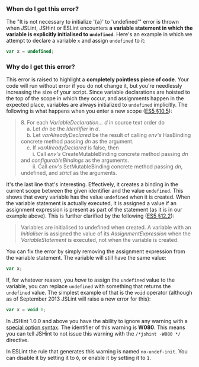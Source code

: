 <!---
{
    "titles": [
        "It is not necessary to initialize '{a}' to 'undefined'",
        "It's not necessary to initialize '{a}' to 'undefined'",
        "W080"
    ],
    "slugs": [
        "it-is-not-necessary-to-initialize-a-to-undefined",
        "its-not-necessary-to-initialize-a-to-undefined",
        "w080"
    ],
    "linters": [
        "jslint",
        "jshint",
        "eslint"
    ],
    "author": "jallardice"
}
-->

### When do I get this error?

The "It is not necessary to initialize '{a}' to 'undefined'" error is thrown
when JSLint, JSHint or ESLint encounters **a variable statement in which the
variable is explicitly initialised to `undefined`**. Here's an example in which
we attempt to declare a variable `x` and assign `undefined` to it:

<!---
{
    "linter": "jslint"
}
-->
```javascript
var x = undefined;
```

### Why do I get this error?

This error is raised to highlight a **completely pointless piece of code**. Your
code will run without error if you do not change it, but you're needlessly
increasing the size of your script. Since variable declarations are hoisted to
the top of the scope in which they occur, and assignments happen in the expected
place, variables are always initialized to `undefined` implicitly. The following
is what happens when you enter a new scope ([ES5 &sect;10.5][es5-10.5]):

> &zwnj;8. For each *VariableDeclaration... d* in source text order do<br>
> &nbsp;&nbsp;&nbsp;&nbsp;a. Let *dn* be the *Identifier* in *d*.<br>
> &nbsp;&nbsp;&nbsp;&nbsp;b. Let *varAlreadyDeclared* be the result of calling
> *env's* HasBinding concrete method passing *dn* as the argument.<br>
> &nbsp;&nbsp;&nbsp;&nbsp;c. If *varAlreadyDeclared* is false, then<br>
> &nbsp;&nbsp;&nbsp;&nbsp;&nbsp;&nbsp;&nbsp;&nbsp;i. Call *env's*
> CreateMutableBinding concrete method passing *dn* and *configurableBindings*
> as the arguments.<br>
> &nbsp;&nbsp;&nbsp;&nbsp;&nbsp;&nbsp;&nbsp;&nbsp;ii. Call *env's*
> SetMutableBinding concrete method passing *dn*, undefined, and *strict* as the
> arguments.

It's the last line that's interesting. Effectively, it creates a binding in the
current scope between the given identifier and the value `undefined`. This shows
that every variable has the value `undefined` when it is created. When the
variable statement is actually executed, it is assigned a value if an assignment
expression is present as part of the statement (as it is in our example above).
This is further clarified by the following ([ES5 §12.2][es5-12.2]):

> Variables are initialised to undefined when created. A variable with an
> *Initialiser* is assigned the value of its *AssignmentExpression* when the
> *VariableStatement* is executed, not when the variable is created.

You can fix the error by simply removing the assignment expression from the
variable statement. The variable will still have the same value:

<!---
{
    "linter": "jslint"
}
-->
```javascript
var x;
```

If, for whatever reason, you *have* to assign the `undefined` value to the
variable, you can replace `undefined` with something that returns the
`undefined` value. The simplest example of that is the `void` operator (although
as of September 2013 JSLint will raise a new error for this):

<!---
{
    "linter": "jslint"
}
-->
```javascript
var x = void 0;
```

In JSHint 1.0.0 and above you have the ability to ignore any warning with a
[special option syntax][jshintopts]. The identifier of this warning is **W080**.
This means you can tell JSHint to not issue this warning with the `/*jshint
-W080 */` directive.

In ESLint the rule that generates this warning is named `no-undef-init`. You can
disable it by setting it to `0`, or enable it by setting it to `1`.

[es5-10.5]: http://es5.github.com/#x10.5
[es5-12.2]: http://es5.github.com/#x12.2
[jshintopts]: http://jshint.com/docs/#options
